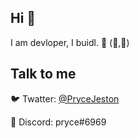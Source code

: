 ## Hi 🤘

I am devloper, I buidl. 🐸 (🎩,🎩)

## Talk to me

🐦 Twatter: [@PryceJeston](https://twitter.com/PryceJeston)

👾 Discord: pryce#6969
